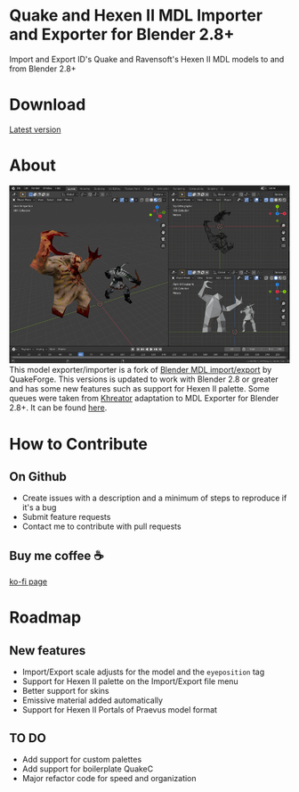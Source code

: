 # Quake and Hexen II MDL Importer and Exporter for Blender 2.8+
Import and Export ID's Quake and Ravensoft's Hexen II MDL models to and from Blender 2.8+

# Download
[Latest version](https://mega.nz/file/2RkVXSaD#9QXkGydn076q26Oa5OnXAoHWD1MqxtzHdDFMgldFLh8)

# About
![Importer in action](screenshot.png)
This model exporter/importer is a fork of [Blender MDL import/export](https://en.blender.org/index.php/Extensions:2.6/Py/Scripts/Import-Export/Quake_mdl) by QuakeForge.
This versions is updated to work with Blender 2.8 or greater and has some new features such as support for Hexen II palette.
Some queues were taken from [Khreator](https://twitter.com/khreathor) adaptation to MDL Exporter for Blender 2.8+. It can be found [here](https://bitbucket.org/khreathor/mdl-for-blender/wiki/Home).

# How to Contribute
## On Github
- Create issues with a description and a minimum of steps to reproduce if it's a bug
- Submit feature requests
- Contact me to contribute with pull requests
## Buy me coffee ☕️
[ko-fi page](https://ko-fi.com/victorfeitosa)

# Roadmap
## New features
- Import/Export scale adjusts for the model and the `eyeposition` tag
- Support for Hexen II palette on the Import/Export file menu
- Better support for skins
- Emissive material added automatically
- Support for Hexen II Portals of Praevus model format

## TO DO
- Add support for custom palettes
- Add support for boilerplate QuakeC
- Major refactor code for speed and organization
